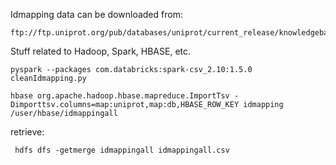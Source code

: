 Idmapping data can be downloaded from: 

    ftp://ftp.uniprot.org/pub/databases/uniprot/current_release/knowledgebase/idmapping/idmapping.dat.gz

Stuff related to Hadoop, Spark, HBASE, etc.

    pyspark --packages com.databricks:spark-csv_2.10:1.5.0 cleanIdmapping.py

    hbase org.apache.hadoop.hbase.mapreduce.ImportTsv -Dimporttsv.columns=map:uniprot,map:db,HBASE_ROW_KEY idmapping /user/hbase/idmappingall

retrieve:

     hdfs dfs -getmerge idmappingall idmappingall.csv

